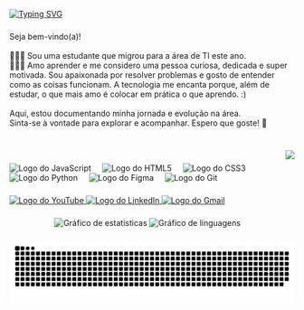 <a href="https://git.io/typing-svg"><img src="https://readme-typing-svg.demolab.com?font=Fira+Code&size=30&pause=1000&color=F772CB&width=435&lines=Oi+%F0%9F%91%8B%F0%9F%8F%BB!+Eu+sou+a+Bruna!" alt="Typing SVG" /></a>


###

<p align="left">Seja bem-vindo(a)!<br><br>👩🏻‍💻 Sou uma estudante que migrou para a área de TI este ano.<br>👩🏻‍🚀 Amo aprender e me considero uma pessoa curiosa, dedicada e super motivada. Sou apaixonada por resolver problemas e gosto de entender como as coisas funcionam. A tecnologia me encanta porque, além de estudar, o que mais amo é colocar em prática o que aprendo. :)<br><br>Aqui, estou documentando minha jornada e evolução na área.<br>Sinta-se à vontade para explorar e acompanhar. Espero que goste! 🚀</p>

###

<br clear="both">

<img align="right" height="120" src="https://i.pinimg.com/originals/6f/61/0d/6f610dbfd3dc58b777305988bc9c4456.gif"  />

###

<div align="left">
  <img src="https://cdn.jsdelivr.net/gh/devicons/devicon/icons/javascript/javascript-original.svg" height="30" alt="Logo do JavaScript"  />
  <img width="12" />
  <img src="https://cdn.jsdelivr.net/gh/devicons/devicon/icons/html5/html5-original.svg" height="30" alt="Logo do HTML5"  />
  <img width="12" />
  <img src="https://cdn.jsdelivr.net/gh/devicons/devicon/icons/css3/css3-original.svg" height="30" alt="Logo do CSS3"  />
  <img width="12" />
  <img src="https://cdn.jsdelivr.net/gh/devicons/devicon/icons/python/python-original.svg" height="30" alt="Logo do Python"  />
  <img width="12" />
  <img src="https://cdn.jsdelivr.net/gh/devicons/devicon/icons/figma/figma-original.svg" height="30" alt="Logo do Figma"  />
  <img width="12" />
  <img src="https://cdn.jsdelivr.net/gh/devicons/devicon/icons/git/git-original.svg" height="30" alt="Logo do Git"  />
</div>

###

<div align="left">
  <a href="https://www.youtube.com/@brunafranzon" target="_blank">
    <img src="https://img.shields.io/static/v1?message=Youtube&logo=youtube&label=&color=FF0000&logoColor=white&labelColor=&style=for-the-badge" height="35" alt="Logo do YouTube"  />
  </a>
  <a href="https://www.linkedin.com/in/bruna-franzon-4a8a23355/" target="_blank">
    <img src="https://img.shields.io/static/v1?message=LinkedIn&logo=linkedin&label=&color=0077B5&logoColor=white&labelColor=&style=for-the-badge" height="35" alt="Logo do LinkedIn"  />
  </a>
  <a href="https://criarmeulink.com.br/u/1744226160" target="_blank">
    <img src="https://img.shields.io/static/v1?message=Gmail&logo=gmail&label=&color=D14836&logoColor=white&labelColor=&style=for-the-badge" height="35" alt="Logo do Gmail"  />
  </a>
</div>

###

<div align="center">
  <img src="https://github-readme-stats.vercel.app/api?username=brunifruni&hide_title=false&hide_rank=false&show_icons=true&include_all_commits=true&count_private=true&disable_animations=false&theme=dracula&locale=pt-br&hide_border=false&order=1" height="150" alt="Gráfico de estatísticas"  />
  <img src="https://github-readme-stats.vercel.app/api/top-langs?username=brunifruni&locale=pt-br&hide_title=false&layout=compact&card_width=320&langs_count=5&theme=dracula&hide_border=false&order=2" height="150" alt="Gráfico de linguagens"  />
</div>

###

<img src="https://raw.githubusercontent.com/brunifruni/brunifruni/output/snake.svg" alt="Animação da cobrinha" />

###
